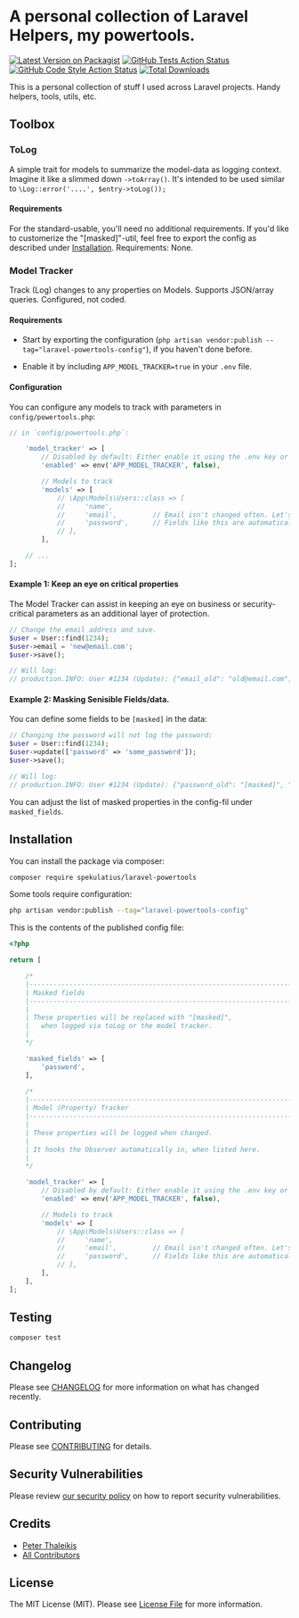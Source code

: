 # A personal collection of Laravel Helpers, my powertools.

[![Latest Version on Packagist](https://img.shields.io/packagist/v/spekulatius/laravel-powertools.svg?style=flat-square)](https://packagist.org/packages/spekulatius/laravel-powertools)
[![GitHub Tests Action Status](https://img.shields.io/github/actions/workflow/status/spekulatius/laravel-powertools/run-tests.yml?branch=main&label=tests&style=flat-square)](https://github.com/spekulatius/laravel-powertools/actions?query=workflow%3Arun-tests+branch%3Amain)
[![GitHub Code Style Action Status](https://img.shields.io/github/actions/workflow/status/spekulatius/laravel-powertools/fix-php-code-style-issues.yml?branch=main&label=code%20style&style=flat-square)](https://github.com/spekulatius/laravel-powertools/actions?query=workflow%3A"Fix+PHP+code+style+issues"+branch%3Amain)
[![Total Downloads](https://img.shields.io/packagist/dt/spekulatius/laravel-powertools.svg?style=flat-square)](https://packagist.org/packages/spekulatius/laravel-powertools)

This is a personal collection of stuff I used across Laravel projects. Handy helpers, tools, utils, etc.

## Toolbox

### ToLog

A simple trait for models to summarize the model-data as logging context. Imagine it like a slimmed down `->toArray()`. It's intended to be used similar to `\Log::error('....', $entry->toLog());`

#### Requirements

For the standard-usable, you'll need no additional requirements. If you'd like to customerize the "\[masked\]"-util, feel free to export the config as described under [Installation](#Installation).
Requirements: None.

### Model Tracker

Track (Log) changes to any properties on Models. Supports JSON/array queries. Configured, not coded.

#### Requirements

- Start by exporting the configuration (`php artisan vendor:publish --tag="laravel-powertools-config"`), if you haven't done before.

- Enable it by including `APP_MODEL_TRACKER=true` in your `.env` file.

#### Configuration

You can configure any models to track with parameters in `config/powertools.php`:

```php
// in `config/powertools.php`:

    'model_tracker' => [
        // Disabled by default: Either enable it using the .env key or set it to true here.
        'enabled' => env('APP_MODEL_TRACKER', false),

        // Models to track
        'models' => [
            // \App\Models\Users::class => [
            //     'name',
            //     'email',         // Email isn't changed often. Let's keep an eye on this event.
            //     'password',      // Fields like this are automatically masked
            // ],
        ],

    // ...
];
```

#### Example 1: Keep an eye on critical properties

The Model Tracker can assist in keeping an eye on business or security-critical parameters as an additional layer of protection.

```php
// Change the email address and save.
$user = User::find(1234);
$user->email = 'new@email.com';
$user->save();

// Will log:
// production.INFO: User #1234 (Update): {"email_old": "old@email.com", "email_new": "new@email.com"}
```

#### Example 2: Masking Senisible Fields/data.

You can define some fields to be `[masked]` in the data:

```php
// Changing the password will not log the password:
$user = User::find(1234);
$user->update(['password' => 'some_password']);
$user->save();

// Will log:
// production.INFO: User #1234 (Update): {"password_old": "[masked]", "password_new": "[masked]"}
```

You can adjust the list of masked properties in the config-fil under `masked_fields`.


## Installation

You can install the package via composer:

```bash
composer require spekulatius/laravel-powertools
```

<!--
You can publish and run the migrations with:

```bash
php artisan vendor:publish --tag="laravel-powertools-migrations"
php artisan migrate
```
-->

Some tools require configuration:

```bash
php artisan vendor:publish --tag="laravel-powertools-config"
```

This is the contents of the published config file:

```php
<?php

return [

    /*
    |--------------------------------------------------------------------------
    | Masked fields
    |--------------------------------------------------------------------------
    |
    | These properties will be replaced with "[masked]",
    |   when logged via toLog or the model tracker.
    |
    */

    'masked_fields' => [
        'password',
    ],

    /*
    |--------------------------------------------------------------------------
    | Model (Property) Tracker
    |--------------------------------------------------------------------------
    |
    | These properties will be logged when changed.
    |
    | It hooks the Observer automatically in, when listed here.
    |
    */

    'model_tracker' => [
        // Disabled by default: Either enable it using the .env key or set it to true here.
        'enabled' => env('APP_MODEL_TRACKER', false),

        // Models to track
        'models' => [
            // \App\Models\Users::class => [
            //     'name',
            //     'email',         // Email isn't changed often. Let's keep an eye on this event.
            //     'password',      // Fields like this are automatically masked
            // ],
        ],
    ],
];
```

<!--
Optionally, you can publish the views using

```bash
php artisan vendor:publish --tag="laravel-powertools-views"
```

## Usage

```php
$laravelPowertools = new Spekulatius\LaravelPowertools();
echo $laravelPowertools->echoPhrase('Hello, Spekulatius!');
```
-->

## Testing

```bash
composer test
```

## Changelog

Please see [CHANGELOG](CHANGELOG.md) for more information on what has changed recently.

## Contributing

Please see [CONTRIBUTING](CONTRIBUTING.md) for details.

## Security Vulnerabilities

Please review [our security policy](../../security/policy) on how to report security vulnerabilities.

## Credits

- [Peter Thaleikis](https://github.com/spekulatius)
- [All Contributors](../../contributors)

## License

The MIT License (MIT). Please see [License File](LICENSE.md) for more information.
